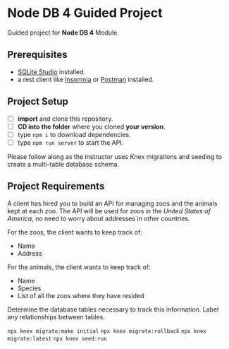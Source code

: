 # Node DB 4 Guided Project

Guided project for **Node DB 4** Module.

## Prerequisites

- [SQLite Studio](https://sqlitestudio.pl/index.rvt?act=download) installed.
- a rest client like [Insomnia](https://insomnia.rest/download/) or [Postman](https://www.getpostman.com/downloads/) installed.

## Project Setup

- [ ] **import** and clone this repository.
- [ ] **CD into the folder** where you cloned **your version**.
- [ ] type `npm i` to download dependencies.
- [ ] type `npm run server` to start the API.

Please follow along as the instructor uses Knex migrations and seeding to create a multi-table database schema.

## Project Requirements

A client has hired you to build an API for managing zoos and the animals kept at each zoo. The API will be used for zoos in the _United States of America_, no need to worry about addresses in other countries.

For the zoos, the client wants to keep track of:

- Name
- Address

For the animals, the client wants to keep track of:

- Name
- Species
- List of all the zoos where they have resided

Determine the database tables necessary to track this information. Label any relationships between tables.

`npx knex migrate:make initial`
`npx knex migrate:rollback`
`npx knex migrate:latest`
`npx knex seed:run`
